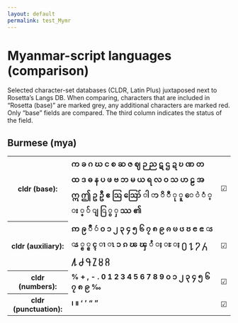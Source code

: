 ```yaml
---
layout: default
permalink: test_Mymr
---
```


<h1>Myanmar-script languages (comparison)</h1>

<p>Selected character-set databases (CLDR, Latin Plus) juxtaposed next to Rosetta’s Langs DB. When comparing, characters that are included in “Rosetta (base)” are marked grey, any additional characters are marked red. Only “base” fields are compared. The third column indicates the status of the field.<p>

<h2>Burmese (mya)</h2>

<table>
 <tr><th>cldr (base):</th><td><strong>က</strong> <strong>ခ</strong> <strong>ဂ</strong> <strong>ဃ</strong> <strong>င</strong> <strong>စ</strong> <strong>ဆ</strong> <strong>ဇ</strong> <strong>ဈ</strong> <strong>ဉ</strong> <strong>ည</strong> <strong>ဋ</strong> <strong>ဌ</strong> <strong>ဍ</strong> <strong>ဎ</strong> <strong>ဏ</strong> <strong>တ</strong> <strong>ထ</strong> <strong>ဒ</strong> <strong>ဓ</strong> <strong>န</strong> <strong>ပ</strong> <strong>ဖ</strong> <strong>ဗ</strong> <strong>ဘ</strong> <strong>မ</strong> <strong>ယ</strong> <strong>ရ</strong> <strong>လ</strong> <strong>ဝ</strong> <strong>သ</strong> <strong>ဟ</strong> <strong>ဠ</strong> <strong>အ</strong> <strong>ဣ</strong> <strong>ဤ</strong> <strong>ဥ</strong> <strong>ဦ</strong> <strong>ဧ</strong> <strong>ဩ</strong> <strong>ဪ</strong> <strong>ါ</strong> <strong>ာ</strong> <strong>ိ</strong> <strong>ီ</strong> <strong>ု</strong> <strong>ူ</strong> <strong>ေ</strong> <strong>ဲ</strong> <strong>ံ</strong> <strong>့</strong> <strong>း</strong> <strong>္</strong> <strong>်</strong> <strong>ျ</strong> <strong>ြ</strong> <strong>ွ</strong> <strong>ှ</strong> <strong>ဿ</strong> <strong>၏</strong> </td><td>☑︎</td></tr>
<tr><th>cldr (auxiliary):</th><td><strong>ဢ</strong> <strong>ဨ</strong> <strong>ဳ</strong> <strong>ဴ</strong> <strong>၀</strong> <strong>၁</strong> <strong>၂</strong> <strong>၃</strong> <strong>၄</strong> <strong>၅</strong> <strong>၆</strong> <strong>၇</strong> <strong>၈</strong> <strong>၉</strong> <strong>ၐ</strong> <strong>ၑ</strong> <strong>ၒ</strong> <strong>ၓ</strong> <strong>ၔ</strong> <strong>ၕ</strong> <strong>ၖ</strong> <strong>ၗ</strong> <strong>ၘ</strong> <strong>ၙ</strong> <strong>ၚ</strong> <strong>ၢ</strong> <strong>ၤ</strong> <strong>ၥ</strong> <strong>ၵ</strong> <strong>ၽ</strong> <strong>ၾ</strong> <strong>ႆ</strong> <strong>ႈ</strong> <strong>ႊ</strong> <strong>ႏ</strong> <strong>႐</strong> <strong>႑</strong> <strong>႒</strong> <strong>႓</strong> <strong>႔</strong> <strong>႕</strong> <strong>႖</strong> <strong>႗</strong> <strong>႘</strong> <strong>႙</strong> </td><td>☑︎</td></tr>
<tr><th>cldr (numbers):</th><td><strong>%</strong> <strong>+</strong> <strong>,</strong> <strong>-</strong> <strong>.</strong> <strong>0</strong> <strong>1</strong> <strong>2</strong> <strong>3</strong> <strong>4</strong> <strong>5</strong> <strong>6</strong> <strong>7</strong> <strong>8</strong> <strong>9</strong> <strong>၀</strong> <strong>၁</strong> <strong>၂</strong> <strong>၃</strong> <strong>၄</strong> <strong>၅</strong> <strong>၆</strong> <strong>၇</strong> <strong>၈</strong> <strong>၉</strong> <strong>‰</strong> </td><td>☑︎</td></tr>
<tr><th>cldr (punctuation):</th><td><strong>၊</strong> <strong>။</strong> <strong>‘</strong> <strong>’</strong> <strong>“</strong> <strong>”</strong> </td><td>☑︎</td></tr>
 </table>

